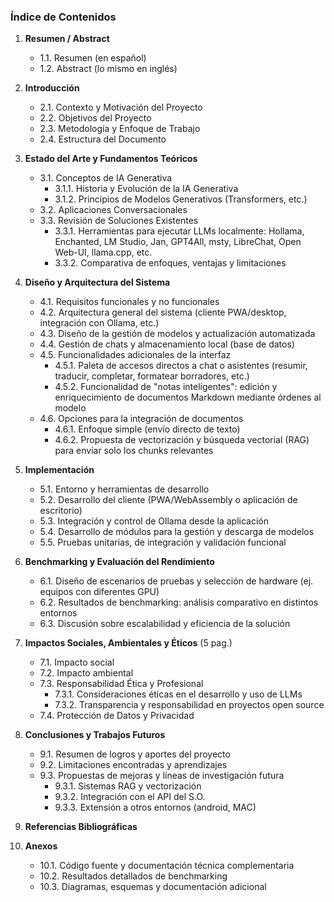 ### **Índice de Contenidos**

1.  **Resumen / Abstract**
    -   1.1. Resumen (en español)
    -   1.2. Abstract (lo mismo en inglés)

2.  **Introducción**
    -   2.1. Contexto y Motivación del Proyecto
    -   2.2. Objetivos del Proyecto
    -   2.3. Metodología y Enfoque de Trabajo
    -   2.4. Estructura del Documento

3.  **Estado del Arte y Fundamentos Teóricos**
    -   3.1. Conceptos de IA Generativa
        -   3.1.1. Historia y Evolución de la IA Generativa
        -   3.1.2. Principios de Modelos Generativos (Transformers, etc.)
    -   3.2. Aplicaciones Conversacionales
    -   3.3. Revisión de Soluciones Existentes
        -   3.3.1. Herramientas para ejecutar LLMs localmente: Hollama, Enchanted, LM Studio, Jan, GPT4All, msty, LibreChat, Open Web-UI, llama.cpp, etc.
        -   3.3.2. Comparativa de enfoques, ventajas y limitaciones

4.  **Diseño y Arquitectura del Sistema**
    -   4.1. Requisitos funcionales y no funcionales
    -   4.2. Arquitectura general del sistema (cliente PWA/desktop, integración con Ollama, etc.)
    -   4.3. Diseño de la gestión de modelos y actualización automatizada
    -   4.4. Gestión de chats y almacenamiento local (base de datos)
    -   4.5. Funcionalidades adicionales de la interfaz
        -   4.5.1. Paleta de accesos directos a chat o asistentes (resumir, traducir, completar, formatear borradores, etc.)
        -   4.5.2. Funcionalidad de "notas inteligentes": edición y enriquecimiento de documentos Markdown mediante órdenes al modelo
    -   4.6. Opciones para la integración de documentos
        -   4.6.1. Enfoque simple (envío directo de texto)
        -   4.6.2. Propuesta de vectorización y búsqueda vectorial (RAG) para enviar solo los chunks relevantes

5.  **Implementación**
    -   5.1. Entorno y herramientas de desarrollo
    -   5.2. Desarrollo del cliente (PWA/WebAssembly o aplicación de escritorio)
    -   5.3. Integración y control de Ollama desde la aplicación
    -   5.4. Desarrollo de módulos para la gestión y descarga de modelos
    -   5.5. Pruebas unitarias, de integración y validación funcional

6.  **Benchmarking y Evaluación del Rendimiento**
    -   6.1. Diseño de escenarios de pruebas y selección de hardware (ej. equipos con diferentes GPU)
    -   6.2. Resultados de benchmarking: análisis comparativo en distintos entornos
    -   6.3. Discusión sobre escalabilidad y eficiencia de la solución

7.  **Impactos Sociales, Ambientales y Éticos** (5 pag.)
    -   7.1. Impacto social
    -   7.2. Impacto ambiental
    -   7.3. Responsabilidad Ética y Profesional
        -   7.3.1. Consideraciones éticas en el desarrollo y uso de LLMs
        -   7.3.2. Transparencia y responsabilidad en proyectos open source
    -   7.4. Protección de Datos y Privacidad

8.  **Conclusiones y Trabajos Futuros**
    -   9.1. Resumen de logros y aportes del proyecto
    -   9.2. Limitaciones encontradas y aprendizajes
    -   9.3. Propuestas de mejoras y líneas de investigación futura
        -   9.3.1. Sistemas RAG y vectorización
        -   9.3.2. Integración con el API del S.O.
        -   9.3.3. Extensión a otros entornos (android, MAC)

9.  **Referencias Bibliográficas**

10. **Anexos**
    -   10.1. Código fuente y documentación técnica complementaria
    -   10.2. Resultados detallados de benchmarking
    -   10.3. Diagramas, esquemas y documentación adicional